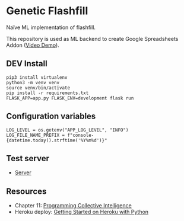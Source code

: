 # Genetic Flashfill

Naïve ML implementation of flashfill.

This repository is used as ML backend to create Google  Spreadsheets Addon ([Video Demo](https://www.youtube.com/watch?v=PQXBgt-KzOc)).



## DEV Install

```shell
pip3 install virtualenv
python3 -m venv venv
source venv/bin/activate
pip install -r requirements.txt
FLASK_APP=app.py FLASK_ENV=development flask run
```

## Configuration variables
```properties
LOG_LEVEL = os.getenv("APP_LOG_LEVEL", "INFO")
LOG_FILE_NAME_PREFIX = f"console-{datetime.today().strftime('%Y%m%d')}"
```

## Test server

* [Server](https://ers-addon.herokuapp.com/apidocs/)

## Resources

* Chapter 11: [Programming Collective Intelligence](https://www.oreilly.com/library/view/programming-collective-intelligence/9780596529321/)
* Heroku deploy: [Getting Started on Heroku with Python
](https://devcenter.heroku.com/articles/getting-started-with-python)
